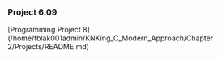 ### Project 6.09
[Programming Project 8](/home/tblak001admin/KNKing_C_Modern_Approach/Chapter 2/Projects/README.md)
